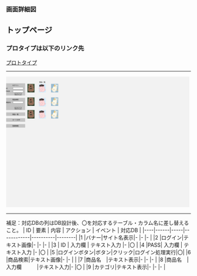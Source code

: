 ### 画面詳細図
## トップページ
### プロタイプは以下のリンク先
[プロトタイプ](https://www.figma.com/file/3BhWRNttc0BsqLMDMgCW1f/systemdesign?node-id=0%3A1)
*****
<img src="../img/toppage.png" width="500">

*****
補足：対応DBの列はDB設計後、〇を対応するテーブル・カラム名に差し替えること。
| ID | 要素 | 内容 | アクション | イベント | 対応DB |
|----|------|-----|------------|----------|--------|
|1   |バナー|サイト名表示|-     |-         |-       |
|2   |ログイン|テキスト画像|-   |-         |-       |
|3   | ID | 入力欄 | テキスト入力 |-       |〇      |
|4   |PASS| 入力欄 | テキスト入力 |-       |〇      |
|5   |ログインボタン|ボタン|クリック|ログイン処理実行|〇|
|6   |商品検索|テキスト画像|-       |-              |  |
|7   |商品名　|テキスト表示|-       |-              |- |
|8   |商品名　|入力欄　　　|テキスト入力|-          |〇 |
|9   |カテゴリ|テキスト表示|-           |-          |- |


